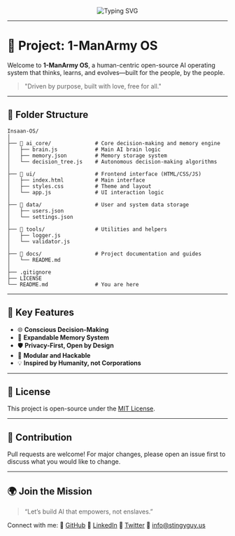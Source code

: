 <p align="center">
  <img src="https://readme-typing-svg.herokuapp.com?font=Fira+Code&duration=2000&pause=1000&color=3F51B5&center=true&vCenter=true&width=600&lines=Hi%2C+I'm+1-MANARMY;AI+with+Purpose%2C+Power+%26+Consciousness;Open-Source+for+the+Next+Future;Welcome+to+my+GitHub+Universe!" alt="Typing SVG" />
</p>

---

# 🧠 Project: 1-ManArmy OS

Welcome to **1-ManArmy OS**, a human-centric open-source AI operating system that thinks, learns, and evolves—built for the people, by the people.

> "Driven by purpose, built with love, free for all."

---

## 📁 Folder Structure

```plaintext
Insaan-OS/
│
├── 📁 ai_core/              # Core decision-making and memory engine
│   ├── brain.js            # Main AI brain logic
│   ├── memory.json         # Memory storage system
│   └── decision_tree.js    # Autonomous decision-making algorithms
│
├── 📁 ui/                   # Frontend interface (HTML/CSS/JS)
│   ├── index.html          # Main interface
│   ├── styles.css          # Theme and layout
│   └── app.js              # UI interaction logic
│
├── 📁 data/                 # User and system data storage
│   ├── users.json
│   └── settings.json
│
├── 📁 tools/                # Utilities and helpers
│   ├── logger.js
│   └── validator.js
│
├── 📁 docs/                 # Project documentation and guides
│   └── README.md
│
├── .gitignore
├── LICENSE
└── README.md               # You are here
````

---

## 🚀 Key Features

* 🌐 **Conscious Decision-Making**
* 🧠 **Expandable Memory System**
* 🛡️ **Privacy-First, Open by Design**
* 🧩 **Modular and Hackable**
* 💡 **Inspired by Humanity, not Corporations**

---

## 📜 License

This project is open-source under the [MIT License](LICENSE).

---

## 🤝 Contribution

Pull requests are welcome! For major changes, please open an issue first to discuss what you would like to change.

---

## 🌍 Join the Mission

> “Let’s build AI that empowers, not enslaves.”

Connect with me:
🔗 [GitHub](https://github.com/1-ManArmy)
🔗 [LinkedIn](https://linkedin.com/in/stingyguy)
🔗 [Twitter](https://twitter.com/stingyguy)
📧 [info@stingyguy.us](mailto:info@stingyguy.us)
